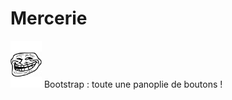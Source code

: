 # Mercerie

<img src="../images/Troll-face.jpg" width="50" alt="Troll time" title="Troll time" />
Bootstrap : toute une panoplie de boutons !